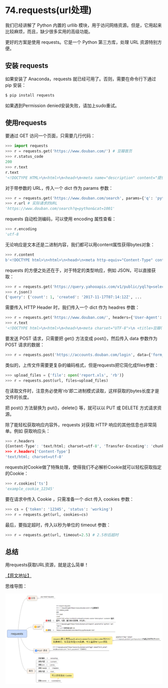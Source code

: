 # 74.requests(url处理)

我们已经讲解了 Python 内置的 urllib 模块，用于访问网络资源。但是，它用起来比较麻烦，而且，缺少很多实用的高级功能。

更好的方案是使用 requests。它是一个 Python 第三方库，处理 URL 资源特别方便。

## 安装 requests

如果安装了 Anaconda，requests 就已经可用了。否则，需要在命令行下通过 pip 安装：

````python
$ pip install requests
````

如果遇到Permission denied安装失败，请加上sudo重试。

## 使用requests

要通过 GET 访问一个页面，只需要几行代码：

````python
>>> import requests
>>> r = requests.get('https://www.douban.com/') # 豆瓣首页
>>> r.status_code
200
>>> r.text
r.text
'<!DOCTYPE HTML>\n<html>\n<head>\n<meta name="description" content="提供图书、电影、音乐唱片的推荐、评论和...'
````

对于带参数的 URL，传入一个 dict 作为 params 参数：

````python
>>> r = requests.get('https://www.douban.com/search', params={'q': 'python', 'cat': '1001'})
>>> r.url # 实际请求的URL
'https://www.douban.com/search?q=python&cat=1001'
````

requests 自动检测编码，可以使用 encoding 属性查看：
````python
>>> r.encoding
'utf-8
````

无论响应是文本还是二进制内容，我们都可以用content属性获得bytes对象：

````python
>>> r.content
b'<!DOCTYPE html>\n<html>\n<head>\n<meta http-equiv="Content-Type" content="text/html; charset=utf-8">\n...'
````

requests 的方便之处还在于，对于特定的类型响应，例如 JSON，可以直接获取：

````python
>>> r = requests.get('https://query.yahooapis.com/v1/public/yql?q=select%20*%20from%20weather.forecast%20where%20woeid%20%3D%202151330&format=json')
>>> r.json()
{'query': {'count': 1, 'created': '2017-11-17T07:14:12Z', ...
````

需要传入 HTTP Header 时，我们传入一个 dict 作为 headres 参数：

````python
>>> r = requests.get('https://www.douban.com/', headers={'User-Agent': 'Mozilla/5.0 (iPhone; CPU iPhone OS 11_0 like Mac OS X) AppleWebKit'})
>>> r.text
'<!DOCTYPE html>\n<html>\n<head>\n<meta charset="UTF-8">\n <title>豆瓣(手机版)</title>...'
````

要发送 POST 请求，只需要把 get() 方法变成 post()，然后传入 data 参数作为 POST 请求的数据：
````python
>>> r = requests.post('https://accounts.douban.com/login', data={'form_email': 'abc@example.com', 'form_password': '123456'})
````

类似的，上传文件需要更复杂的编码格式，但是requests把它简化成files参数：

````python
>>> upload_files = {'file': open('report.xls', 'rb')}
>>> r = requests.post(url, files=upload_files)
````

在读取文件时，注意务必使用'rb'即二进制模式读取，这样获取的bytes长度才是文件的长度。

把 post() 方法替换为 put()，delete() 等，就可以以 PUT 或 DELETE 方式请求资源。

除了能轻松获取响应内容外，requests 对获取 HTTP 响应的其他信息也非常简单。例如 获取响应头：

````python
>>> r.headers
{Content-Type': 'text/html; charset=utf-8', 'Transfer-Encoding': 'chunked', 'Content-Encoding': 'gzip', ...}
>>> r.headers['Content-Type']
'text/html; charset=utf-8'
````

requests对Cookie做了特殊处理，使得我们不必解析Cookie就可以轻松获取指定的Cookie：

````python
>>> r.cookies['ts']
'example_cookie_12345'
````

要在请求中传入 Cookie ，只需准备一个 dict 传入 cookies 参数：

````python
>>> cs = {'token': '12345', 'status': 'working')
>>> r = requests.get(url, cookies=cs)
````

最后，要指定超时，传入以秒为单位的 timeout 参数：
````python
>>> r = requests.get(url, timeout=2.5) # 2.5秒后超时
````

## 总结

用requests获取URL资源，就是这么简单！

[【原文地址】](https://www.liaoxuefeng.com/wiki/0014316089557264a6b348958f449949df42a6d3a2e542c000/0015109021115795adfc5c8629f4f98985063b5a7e3ff87000)


思维导图：

![url访问](../images/requests.png)
